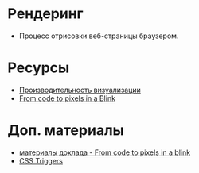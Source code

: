 # Pендеринг

* Процесс отрисовки веб-страницы браузером.

# Ресурсы

* [Производительность визуализации](https://developers.google.com/web/fundamentals/performance/rendering/)
* [From code to pixels in a Blink](https://www.youtube.com/watch?v=p6pjZ-qzkuE)

# Доп. материалы

* [материалы доклада - From code to pixels in a blink](https://www.one-tab.com/page/QyyIbcdcQgCkNemuQsOzLw)
* [CSS Triggers](https://csstriggers.com/)
